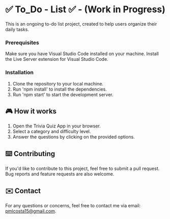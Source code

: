 # ✅ To_Do - List ✅ - (Work in Progress)

This is an ongoing to-do list project, created to help users organize their daily tasks.

### Prerequisites

Make sure you have Visual Studio Code installed on your machine.
Install the Live Server extension for Visual Studio Code.

### Installation

1. Clone the repository to your local machine.
2. Run 'npm install' to install the dependencies.
3. Run 'npm start' to start the development server.

## 🎮 How it works

1. Open the Trivia Quiz App in your browser.
2. Select a category and difficulty level.
3. Answer the questions by clicking on the provided options.

## ⌨️ Contributing

If you'd like to contribute to this project, feel free to submit a pull request. Bug reports and feature requests are also welcome.

## ✉️ Contact

For any questions or concerns, feel free to contact me via email: pmlcosta15@gmail.com.
